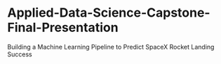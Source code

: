 # Applied-Data-Science-Capstone-Final-Presentation
Building a Machine Learning Pipeline to Predict SpaceX Rocket Landing Success
